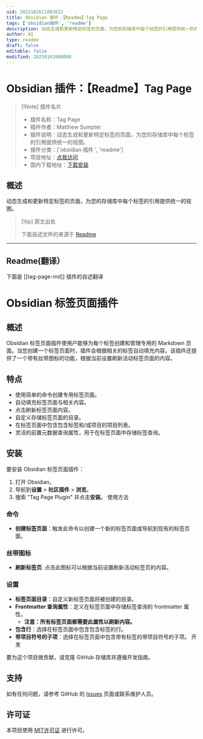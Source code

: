 ```yaml
---
uid: 2023102611083622
title: Obsidian 插件：【Readme】Tag Page
tags: ['obsidian插件', 'readme']
description: 动态生成和更新特定标签的页面，为您的存储库中每个标签的引用提供统一的视图。
author: AI
type: readme
draft: false
editable: false
modified: 20230101000000
---
```


# Obsidian 插件：【Readme】Tag Page

> [!Note] 插件名片
> - 插件名称：Tag Page
> - 插件作者：Matthew Sumpter
> - 插件说明：动态生成和更新特定标签的页面，为您的存储库中每个标签的引用提供统一的视图。
> - 插件分类：['obsidian 插件 ', 'readme']
> - 项目地址：[点我访问](https://github.com/mjsumpter/obsidian-tag-page)
> - 国内下载地址：[下载安装](https://pkmer.cn/products/plugin/pluginMarket/?tag-page-md)

## 概述

动态生成和更新特定标签的页面，为您的存储库中每个标签的引用提供统一的视图。

> [!tip] 原文出处
>
>下面自述文件的来源于 [Readme](https://ghproxy.net/https://raw.githubusercontent.com/mjsumpter/obsidian-tag-page/main/README.md)
>

---

## Readme(翻译）

下面是 [[tag-page-md]] 插件的自述翻译

# Obsidian 标签页面插件

## 概述

Obsidian 标签页面插件使用户能够为每个标签创建和管理专用的 Markdown 页面。当您创建一个标签页面时，插件会根据相关的标签自动填充内容。该插件还提供了一个带有丝带图标的功能，根据当前设置刷新活动标签页面的内容。

## 特点

- 使用简单的命令创建专用标签页面。
- 自动填充标签页面与相关内容。
- 点击刷新标签页面内容。
- 自定义存储标签页面的目录。
- 在标签页面中包含包含标签和/或项目的项目列表。
- 灵活的前置元数据查询属性，用于在标签页面中存储标签查询。

## 安装

要安装 Obsidian 标签页面插件：

1. 打开 Obsidian。
2. 导航到**设置** > **社区插件** > **浏览**。
3. 搜索 "Tag Page Plugin" 并点击**安装**。
使用方法

### 命令

- **创建标签页面**：触发此命令以创建一个新的标签页面或导航到现有的标签页面。

### 丝带图标

- **刷新标签页**: 点击此图标可以根据当前设置刷新活动标签页的内容。

### 设置

- **标签页面目录**：自定义新标签页面将被创建的目录。
- **Frontmatter 查询属性**：定义在标签页面中存储标签查询的 frontmatter 属性。
  - **注意：所有标签页面都需要此属性以刷新内容。**
- **包含行**：选择在标签页面中包含包含标签的行。
- **带项目符号的子项**：选择在标签页面中包含带有标签的带项目符号的子项。
开发

要为这个项目做贡献，请克隆 GitHub 存储库并遵循开发指南。

## 支持

如有任何问题，请参考 GitHub 的 [Issues](#) 页面或联系维护人员。

## 许可证

本项目使用 [MIT许可证](LICENSE) 进行许可。
